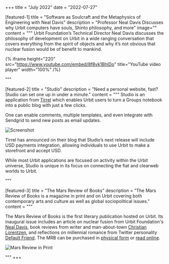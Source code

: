 +++
title = "July 2022"
date = "2022-07-27"

[featured-1]
title = "Software as Soulcraft and the Metaphysics of Engineering with Neal Davis"
description = "Professor Neal Davis Discusses why Urbit computers have souls, Shinto philosophy, and more"
image=""
content = """
Urbit Foundation’s Technical Director Neal Davis discusses the philosophy of development on Urbit in a wide ranging conversation that covers everything from the spirit of objects and why it’s not obvious that nuclear fusion would be of benefit to mankind.

{% iframe height="220" src="https://www.youtube.com/embed/8f8vk1BhlDo" title="YouTube video player" width="100%" /%}


"""

[featured-2]
title = "Studio"
description = "Need a personal website, fast? Studio can set one up in under a minute."
content = """
Studio is an application from [Tirrel](/organizations/tirrel) which enables Urbit users to turn a Groups notebook into a public blog with just a few clicks. 

One can enable comments, multiple templates, and even integrate with Sendgrid to send new posts as email updates.

![Screenshot](https://storage.googleapis.com/media.urbit.org/site/ecosystem/applications/studio.png)


Tirrel has announced on their blog that Studio’s next release will include USD payments integration, allowing individuals to use Urbit to make a storefront and accept USD.

While most Urbit applications are focused on activity within the Urbit universe, Studio is unique in its focus on connecting the fiat and clearweb worlds to Urbit.

"""

[featured-3]
title = "The Mars Review of Books"
description = "The Mars Review of Books is a magazine in print and on Urbit covering both contemporary arts and culture as well as global sociopolitical issues."
content = """

The Mars Review of Books is the first literary publication hosted on Urbit.  Its inaugural issue includes an article on nuclear fusion from Urbit Foundation's [Neal Davis](https://urbit.org/ids/~lagrev-nocfep), book reviews from writer and man-about-town [Christian Lorentzen](https://twitter.com/xlorentzen), and reflections on millennial romance from Twitter personality [Default Friend](https://twitter.com/default_friend). The MRB can be purchased in [physical form](https://store.marsreview.org) or [read online](https://marsreview.org).

![Mars Review in Print](https://storage.googleapis.com/media.urbit.org/site/ecosystem/spotlight/marsreview-issue1.jpg)

"""
+++
